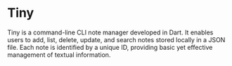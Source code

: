 # Tiny

Tiny is a command-line CLI note manager developed in Dart. It enables users to add, list, delete, update, and search notes stored locally in a JSON file. Each note is identified by a unique ID, providing basic yet effective management of textual information.
